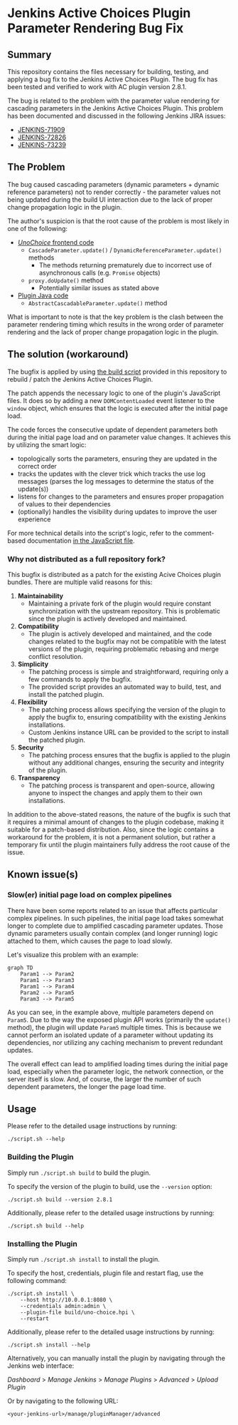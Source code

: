 # Jenkins Active Choices Plugin Parameter Rendering Bug Fix

## Summary

This repository contains the files necessary for building, testing, and
applying a bug fix to the Jenkins Active Choices Plugin.
The bug fix has been tested and verified to work with AC plugin version 2.8.1.

The bug is related to the problem with the parameter value rendering for
cascading parameters in the Jenkins Active Choices Plugin.
This problem has been documented and discussed in the following Jenkins JIRA
issues:

* [JENKINS-71909](https://issues.jenkins.io/browse/JENKINS-71909)
* [JENKINS-72826](https://issues.jenkins.io/browse/JENKINS-72826)
* [JENKINS-73239](https://issues.jenkins.io/browse/JENKINS-73239)

## The Problem

The bug caused cascading parameters (dynamic parameters + dynamic reference
parameters) not to render correctly - the parameter values not being updated
during the build UI interaction due to the lack of proper change propagation
logic in the plugin.

The author's suspicion is that the root cause of the problem is most likely
in one of the following:

* [_UnoChoice_ frontend code](https://github.com/jenkinsci/active-choices-plugin/blob/master/src/main/resources/org/biouno/unochoice/stapler/unochoice/UnoChoice.es6)
  * `CascadeParameter.update()` / `DynamicReferenceParameter.update()` methods
    * The methods returning prematurely due to incorrect use of asynchronous
          calls (e.g. `Promise` objects)
  * `proxy.doUpdate()` method
    * Potentially similar issues as stated above
* [Plugin Java code](https://github.com/jenkinsci/active-choices-plugin/blob/master/src/main/java/org/biouno/unochoice/AbstractCascadableParameter.java)
  * `AbstractCascadableParameter.update()` method

What is important to note is that the key problem is the clash between the
parameter rendering timing which results in the wrong order of parameter
rendering and the lack of proper change propagation logic in the plugin.

## The solution (workaround)

The bugfix is applied by using [the build script](./build.sh) provided in this
repository to rebuild / patch the Jenkins Active Choices Plugin.

The patch appends the necessary logic to one of the plugin's JavaScript files.
It does so by adding a new `DOMContentLoaded` event listener to the `window`
object, which ensures that the logic is executed after the initial page load.

The code forces the consecutive update of dependent parameters both during the
initial page load and on parameter value changes. It achieves this by
utilizing the smart logic:

* topologically sorts the parameters, ensuring they are updated in the correct
  order
* tracks the updates with the clever trick which tracks the use log messages
  (parses the log messages to determine the status of the update(s))
* listens for changes to the parameters and ensures proper propagation of
  values to their dependencies
* (optionally) handles the visibility during updates to improve the user
  experience

For more technical details into the script's logic,
refer to the comment-based documentation
[in the JavaScript file](./assets/UnoChoice.append.js).

### Why not distributed as a full repository fork?

This bugfix is distributed as a patch for the existing Acive Choices plugin
bundles. There are multiple valid reasons for this:

1. **Maintainability**
    * Maintaining a private fork of the plugin would require
      constant synchronization with the upstream repository. This is problematic
      since the plugin is actively developed and maintained.
3. **Compatibility**
    * The plugin is actively developed and maintained, and the code changes
      related to the bugfix may not be compatible with the latest versions of
      the plugin, requiring problematic rebasing and merge conflict resolution.
4. **Simplicity**
    * The patching process is simple and straightforward, requiring only a
      few commands to apply the bugfix.
    * The provided script provides an automated way to build, test, and install
      the patched plugin.
5. **Flexibility**
    * The patching process allows specifying the version of the plugin to
      apply the bugfix to, ensuring compatibility with the existing Jenkins
      installations.
    * Custom Jenkins instance URL can be provided to the script to install the
      patched plugin.
5. **Security**
    * The patching process ensures that the bugfix is applied to the plugin
      without any additional changes, ensuring the security and integrity of
      the plugin.
6. **Transparency**
    * The patching process is transparent and open-source, allowing anyone to
      inspect the changes and apply them to their own installations.

In addition to the above-stated reasons, the nature of the bugfix is such that
it requires a minimal amount of changes to the plugin codebase, making it
suitable for a patch-based distribution. Also, since the logic contains a
workaround for the problem, it is not a permanent solution, but rather a
temporary fix until the plugin maintainers fully address the root cause of the
issue.

## Known issue(s)

### Slow(er) initial page load on complex pipelines

There have been some reports related to an issue that affects particular
complex pipelines. In such pipelines, the initial page load takes
somewhat longer to complete due to amplified cascading parameter updates.
Those dynamic parameters usually contain complex (and longer running) logic
attached to them, which causes the page to load slowly.

Let's visualize this problem with an example:

```mermaid
graph TD
    Param1 --> Param2
    Param1 --> Param3
    Param1 --> Param4
    Param2 --> Param5
    Param3 --> Param5
```

As you can see, in the example above, multiple parameters depend on `Param5`.
Due to the way the exposed plugin API works (primarily the `update()` method),
the plugin will update `Param5` multiple times.
This is because we cannot perform an isolated update of a parameter without
updating its dependencies, nor utilizing any caching mechanism to prevent
redundant updates.

The overall effect can lead to amplified loading times during the initial
page load, especially when the parameter logic, the network connection,
or the server itself is slow.
And, of course, the larger the number of such dependent parameters,
the longer the page load time.

## Usage

Please refer to the detailed usage instructions by running:

```shell
./script.sh --help
```

### Building the Plugin

Simply run `./script.sh build` to build the plugin.

To specify the version of the plugin to build, use the `--version` option:

```shell
./script.sh build --version 2.8.1
```

Additionally, please refer to the detailed usage instructions by running:

```shell
./script.sh build --help
```

### Installing the Plugin

Simply run `./script.sh install` to install the plugin.

To specify the host, credentials, plugin file and restart flag, use the
following command:

```shell
./script.sh install \
    --host http://10.0.0.1:8080 \
    --credentials admin:admin \
    --plugin-file build/uno-choice.hpi \
    --restart
```

Additionally, please refer to the detailed usage instructions by running:

```shell
./script.sh install --help
```

Alternatively, you can manually install the plugin by navigating through the
Jenkins web interface:

_Dashboard_ > _Manage Jenkins_ > _Manage Plugins_ > _Advanced_ > _Upload Plugin_

Or by navigating to the following URL:

```text
<your-jenkins-url>/manage/pluginManager/advanced
```
